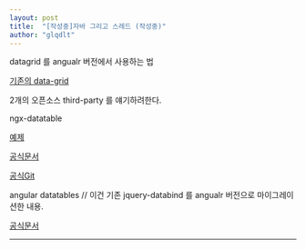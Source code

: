 ```yaml
---
layout: post
title:  "[작성중]자바 그리고 스레드 (작성중)"
author: "glqdlt"
---
```



datagrid 를 angualr 버전에서 사용하는 법

[기존의 data-grid](https://datatables.net/examples/server_side/post.html)



2개의 오픈소스 third-party 를 얘기하려한다.

ngx-datatable

[예제](https://github.com/swimlane/ngx-datatable/tree/master/demo/paging)

[공식문서](https://swimlane.gitbooks.io/ngx-datatable/content/api/column/inputs.html)

[공식Git](https://github.com/swimlane/ngx-datatable)


angular datatables // 이건 기존 jquery-databind 를 angualr 버전으로 마이그레이션한 내용.

[공식문서](https://l-lin.github.io/angular-datatables/#/welcome)


---